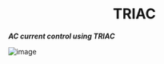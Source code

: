 <h1 align="center">
  TRIAC
</h1>



***AC current control using TRIAC***



![image](https://github.com/Thxssio/TRIAC/assets/95764952/242a9e68-6fae-447e-8f9a-1a64ba1f86ad)

